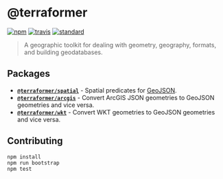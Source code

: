 # @terraformer

[![npm][npm-image]][npm-url]
[![travis][travis-image]][travis-url]
[![standard][standard-image]][standard-url]

[npm-image]: https://img.shields.io/npm/v/@terraformer/arcgis.svg?style=flat-square
[npm-url]: https://www.npmjs.com/package/@terraformer/arcgis
[travis-image]: https://img.shields.io/travis/terraformer-js/terraformer/master.svg?style=flat-square
[travis-url]: https://travis-ci.org/terraformer-js/terraformer
[standard-image]: https://img.shields.io/badge/code%20style-semistandard-brightgreen.svg?style=flat-square
[standard-url]: http://npm.im/semistandard

> A geographic toolkit for dealing with geometry, geography, formats, and building geodatabases.

## Packages

* **[`@terraformer/spatial`](./packages/spatial/)** - Spatial predicates for [GeoJSON](https://tools.ietf.org/html/rfc7946).
* **[`@terraformer/arcgis`](./packages/arcgis/)**  -  Convert ArcGIS JSON geometries to GeoJSON geometries and vice versa.
* **[`@terraformer/wkt`](./packages/wkt/)** - Convert WKT geometries to GeoJSON geometries and vice versa.

## Contributing

```shell
npm install
npm run bootstrap
npm test
```
